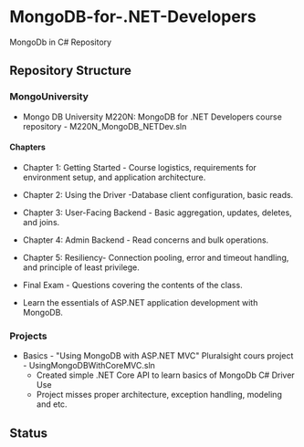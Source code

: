 # MongoDB-for-.NET-Developers
MongoDb in C# Repository

## Repository Structure

### MongoUniversity
- Mongo DB University M220N: MongoDB for .NET Developers course repository - M220N_MongoDB_NETDev.sln

#### Chapters

- Chapter 1: Getting Started - Course logistics, requirements for environment setup, and application architecture.

- Chapter 2: Using the Driver -Database client configuration, basic reads.

- Chapter 3: User-Facing Backend - Basic aggregation, updates, deletes, and joins.

- Chapter 4: Admin Backend - Read concerns and bulk operations.

- Chapter 5: Resiliency- Connection pooling, error and timeout handling, and principle of least privilege.

- Final Exam - Questions covering the contents of the class.

- Learn the essentials of ASP.NET application development with MongoDB.

### Projects
- Basics - "Using MongoDB with ASP.NET MVC" Pluralsight cours project - UsingMongoDBWithCoreMVC.sln
	-	Created simple .NET Core API to learn basics of MongoDb C# Driver Use
	-	Project misses proper architecture, exception handling, modeling and etc.

## Status